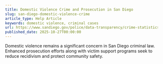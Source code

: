 ```yaml
---
title: Domestic Violence Crime and Prosecution in San Diego
slug: san-diego-domestic-violence-crime
article_type: Help Article
keywords: domestic violence, criminal cases
url: https://www.sandiego.gov/police/data-transparency/crime-statistics/annual-crime-reports
published_date: 2025-10-27T00:00:00
---
```


Domestic violence remains a significant concern in San Diego criminal law. Enhanced prosecution efforts along with victim support programs seek to reduce recidivism and protect community safety.
